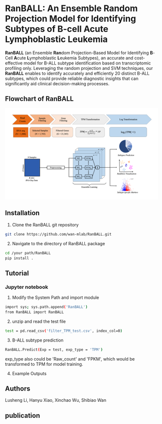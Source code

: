 # RanBALL: An Ensemble Random Projection Model for Identifying Subtypes of B-cell Acute Lymphoblastic Leukemia

**RanBALL** (an Ensemble **Ran**dom Projection-Based Model for Identifying **B**-Cell **A**cute **L**ymphoblastic **L**eukemia Subtypes), an accurate and cost-effective model for B-ALL subtype identification based on transcriptomic profiling only. Leveraging the random projection and SVM techniques, our **RanBALL** enables to identify accurately and efficiently 20 distinct B-ALL subtypes, which could provide reliable diagnostic insights that can significantly aid clinical decision-making processes.

## Flowchart of RanBALL
![Flowchart of RanBALL](Flowchart.png)

## Installation
1. Clone the RanBALL git repository
```bash
git clone https://github.com/wan-mlab/RanBALL.git
```
2. Navigate to the directory of RanBALL package
```bash
cd /your path/RanBALL
pip install .
```
## Tutorial
### Jupyter notebook
1. Modify the System Path and import module
```bash
import sys; sys.path.append('RanBALL')
from RanBALL import RanBALL
```
2. unzip and read the test file
```bash
test = pd.read_csv('filter_TPM_test.csv', index_col=0)
```
3. B-ALL subtype prediction
```bash
RanBALL.Predict(Exp = test, exp_type = 'TPM')
```
   exp_type also could be 'Raw_count' and 'FPKM', which would be transformed to TPM for model training.

4. Example Outputs
   
## Authors
Lusheng Li, Hanyu Xiao, Xinchao Wu, Shibiao Wan

## publication
